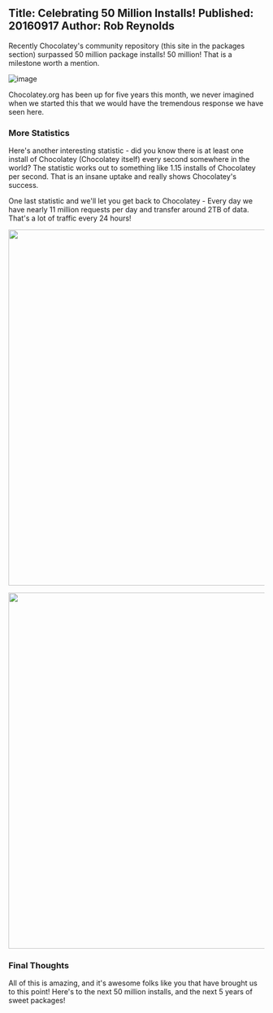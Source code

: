 Title: Celebrating 50 Million Installs!
Published: 20160917
Author: Rob Reynolds
---
Recently Chocolatey's community repository (this site in the packages section) surpassed 50 million package installs! 50 million! That is a milestone worth a mention.

![image](https://cloud.githubusercontent.com/assets/63502/18611655/0dd37f66-7d06-11e6-9246-c4d5c12aae90.png)

Chocolatey.org has been up for five years this month, we never imagined when we started this that we would have the tremendous response we have seen here.  

### More Statistics

Here's another interesting statistic - did you know there is at least one install of Chocolatey (Chocolatey itself) every second somewhere in the world? The statistic works out to something like 1.15 installs of Chocolatey per second. That is an insane uptake and really shows Chocolatey's success. 

One last statistic and we'll let you get back to Chocolatey - Every day we have nearly 11 million requests per day and transfer around 2TB of data. That's a lot of traffic every 24 hours!

<a href="https://cloud.githubusercontent.com/assets/63502/18611664/5bb8f058-7d06-11e6-8b75-422843087fd3.png"><img src="https://cloud.githubusercontent.com/assets/63502/18611664/5bb8f058-7d06-11e6-8b75-422843087fd3.png" width="700" /></a>

<a href="https://cloud.githubusercontent.com/assets/63502/18611671/74393b38-7d06-11e6-9f7f-c2e309fed8c0.png"><img src="https://cloud.githubusercontent.com/assets/63502/18611671/74393b38-7d06-11e6-9f7f-c2e309fed8c0.png" width="700" /></a>


### Final Thoughts
All of this is amazing, and it's awesome folks like you that have brought us to this point! Here's to the next 50 million installs, and the next 5 years of sweet packages! 